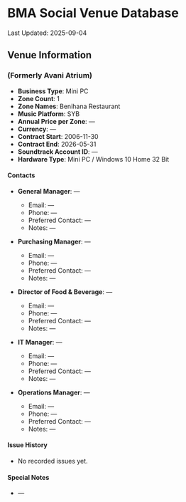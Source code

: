 # BMA Social Venue Database

Last Updated: 2025-09-04

## Venue Information

### (Formerly Avani Atrium)
- **Business Type**: Mini PC
- **Zone Count**: 1
- **Zone Names**: Benihana Restaurant
- **Music Platform**: SYB
- **Annual Price per Zone**: —
- **Currency**: —
- **Contract Start**: 2006-11-30
- **Contract End**: 2026-05-31
- **Soundtrack Account ID**: —
- **Hardware Type**: Mini PC / Windows 10 Home 32 Bit

#### Contacts
- **General Manager**: —
  - Email: —
  - Phone: —
  - Preferred Contact: —
  - Notes: —

- **Purchasing Manager**: —
  - Email: —
  - Phone: —
  - Preferred Contact: —
  - Notes: —

- **Director of Food & Beverage**: —
  - Email: —
  - Phone: —
  - Preferred Contact: —
  - Notes: —

- **IT Manager**: —
  - Email: —
  - Phone: —
  - Preferred Contact: —
  - Notes: —

- **Operations Manager**: —
  - Email: —
  - Phone: —
  - Preferred Contact: —
  - Notes: —

#### Issue History
- No recorded issues yet.

#### Special Notes
- —
